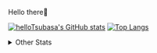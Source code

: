 <p>Hello there👋</p>

[![helloTsubasa's GitHub stats](https://github-readme-stats.vercel.app/api?username=helloTsubasa)](https://github.com/anuraghazra/github-readme-stats)
[![Top Langs](https://github-readme-stats.vercel.app/api/top-langs/?username=helloTsubasa)](https://github.com/anuraghazra/github-readme-stats)

<details>

<summary> Other Stats </summary>
 
[![trophy](https://github-profile-trophy.vercel.app/?username=helloTsubasa&no-frame=true&theme=onedark)](https://github.com/ryo-ma/github-profile-trophy)
[![Contribution Stats](https://github-contribution-stats.vercel.app/api/?username=helloTsubasa)](https://github.com/LordDashMe/github-contribution-stats/)

</details>
